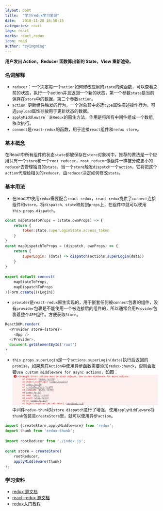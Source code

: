```yaml
---
layout: post
title:  "学习redux学习笔记"
date:   2018-11-28 16:50:15
categories: react
tags: react
marks: react,redux
icon: read
author: "zyingming"
---
```

**用户发出 Action，Reducer 函数算出新的 State，View 重新渲染。**

### 名词解释
- `reducer`：一个决定每一个`action`如何修改应用的`state`的纯函数，可以查看之前的状态，执行一个action并且返回一个新的状态，第一个参数`state`是当前保存在`store`中的数据，第二个参数`action`。
- `action`: 更新组件触发的行为，一个对象其中必选`type`属性描述操作行为，可选`payload`属性存放用于更新状态的数据。
- `applyMiddleware``是Redux`的原生方法，作用是将所有中间件组成一个数组，依次执行。
- `connect`是`react-redux`的函数，用于连接`react`组件和`redux store`。
### 基本概念
在React中所有组件的状态`state`都被保存在`store`对象树中，推荐的做法是一个应用只有一个`store`和一个`root reducer`，`root reducer`像组件一样被分成更小的`reducer`去管理独自的`state`。当一个`store`触发`dispatch`一个`action`，它将把这个`action`代理给相关的`reducer`，由`reducer`决定如何修改`state`。

### 基本用法
- 在react中使用`redux`需要配合`react-redux`，`react-redux`提供了`connect`连接组件和`store`，将`dispatch、state`映射到`props`上，在组件中就可以使用`this.props.dispatch`。

```javascript
const mapStateToProps = (state,ownProps) => {
	return {
		token:state.superLoginState.access_token
	}
}
const mapDispatchToProps = (dispatch, ownProps) => {
	return {
		superLogin: (data) => dispatch(actions.superLogin(data))
	}
}

export default connect(
	mapStateToProps,
	mapDispatchToProps
)(Form.create()(Login))
```

- `provider`是`react-redux`原生实现的，用于嵌套任何被`connect`包裹的组件，没有`provider`包裹是不能使用一个被连接后的组件的，所以通常会用`Provider`包裹着整个`APP`组件。方便获取`Store`。

```javascript
ReactDOM.render(
  <Provider store={store}>
    <App />
  </Provider>,
  document.getElementById('root')
)
```

- `this.props.superLogin`是一个`actions.superLogin(data)`执行后返回的`promise`，如果想在`Action`中使用异步函数需要添加`redux-chunck`，否则会报错`Use custom middleware for async actions`，如图：
![](/assets/images/pictures/2018-12/redux.jpg)
中间件`redux-thunk`对`store.dispatch`进行了增强，使用`applyMiddleware`将`thunk`包装进`createStore`里，就可以使用异步`action`。

```javascript
import {createStore,applyMiddleware} from 'redux';
import thunk from 'redux-thunk';

import rootReducer from './index.js';

const store = createStore(
	rootReducer,
	applyMiddleware(thunk)
);
```

### 学习资料
- [redux 源文档](https://redux.js.org/introduction/getting-started)
- [react-redux 源文档](https://react-redux.js.org/introduction/quick-start)
- [redux入门教程](http://www.ruanyifeng.com/blog/2016/09/redux_tutorial_part_two_async_operations.html)





